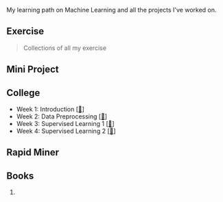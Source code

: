 My learning path on Machine Learning and all the projects I've worked on.

## Exercise
> Collections of all my exercise

## Mini Project

## College

- Week 1: Introduction [[📂](https://github.com/jerichosiahaya/machine-learning/tree/main/college/Week%201)]
- Week 2: Data Preprocessing [[📂](https://github.com/jerichosiahaya/machine-learning/tree/main/college/Week%202)]
- Week 3: Supervised Learning 1 [[📂](https://github.com/jerichosiahaya/machine-learning/tree/main/college/Week%203)]
- Week 4: Supervised Learning 2 [[📂](https://github.com/jerichosiahaya/machine-learning/tree/main/college/Week%204)]

## Rapid Miner




## Books
1. 
